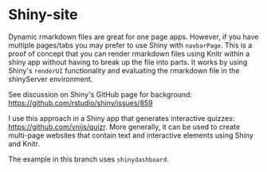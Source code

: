 # Shiny-site

Dynamic rmarkdown files are great for one page apps. However, if you have multiple pages/tabs you may prefer to use Shiny with `navbarPage`. This is a proof of concept that you can render rmarkdown files using Knitr within a shiny app without having to break up the file into parts. It works by using Shiny's `renderUI` functionality and evaluating the rmarkdown file in the shinyServer environment.

See discussion on Shiny's GitHub page for background: https://github.com/rstudio/shiny/issues/859

I use this approach in a Shiny app that generates interactive quizzes: https://github.com/vnijs/quizr. More generally, it can be used to create multi-page websites that contain text and interactive elements using Shiny and Knitr.

The example in this branch uses `shinydashboard`.

